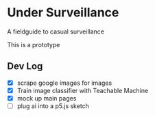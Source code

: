 # Under Surveillance

A fieldguide to casual surveillance

This is a prototype

## Dev Log
- [x] scrape google images for images
- [x] Train image classifier with Teachable Machine 
- [x] mock up main pages
- [ ] plug ai into a p5.js sketch
